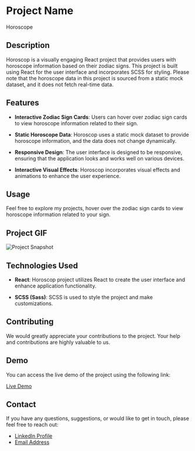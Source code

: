 # Project Name

Horoscope

## Description

Horoscop is a visually engaging React project that provides users with horoscope information based on their zodiac signs. This project is built using React for the user interface and incorporates SCSS for styling. Please note that the horoscope data in this project is sourced from a static mock dataset, and it does not fetch real-time data.

## Features

- **Interactive Zodiac Sign Cards**: Users can hover over zodiac sign cards to view horoscope information related to their sign.

- **Static Horoscope Data**: Horoscop uses a static mock dataset to provide horoscope information, and the data does not change dynamically.

- **Responsive Design**: The user interface is designed to be responsive, ensuring that the application looks and works well on various devices.

- **Interactive Visual Effects**: Horoscop incorporates visual effects and animations to enhance the user experience.

## Usage

Feel free to explore my projects, hover over the zodiac sign cards to view horoscope information related to your sign.

## Project GIF

![Project Snapshot](/horoscope.gif)

## Technologies Used

- **React**: Horoscop project utilizes React to create the user interface and enhance application functionality.

- **SCSS (Sass)**: SCSS is used to style the project and make customizations.

## Contributing

We would greatly appreciate your contributions to the project. Your help and contributions are highly valuable to us.

## Demo

You can access the live demo of the project using the following link:

[Live Demo](https://horoscope-imoguz.vercel.app/)

## Contact

If you have any questions, suggestions, or would like to get in touch, please feel free to reach out:

- [LinkedIn Profile](https://www.linkedin.com/in/im-abdullah-oguz/)
- [Email Address](mailto:imoguz0510@gmail.com)
